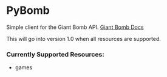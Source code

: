 PyBomb
==============

Simple client for the Giant Bomb API.
[Giant Bomb Docs](http://www.giantbomb.com/api/)

This will go into version 1.0 when all resources are supported.

### Currently Supported Resources:
* games
